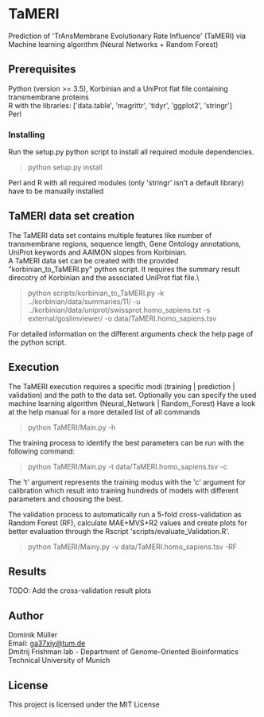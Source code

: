 # TaMERI

Prediction of 'TrAnsMembrane Evolutionary Rate Influence' (TaMERI) via Machine learning algorithm (Neural Networks + Random Forest)

## Prerequisites

Python (version >= 3.5), Korbinian and a UniProt flat file containing transmembrane proteins\
R with the libraries: ['data.table', 'magrittr', 'tidyr', 'ggplot2', 'stringr']\
Perl

### Installing

Run the setup.py python script to install all required module dependencies.
> python setup.py install

Perl and R with all required modules (only 'stringr' isn't a default library) have to be manually installed

## TaMERI data set creation

The TaMERI data set contains multiple features like number of transmembrane regions, sequence length, Gene Ontology annotations, UniProt keywords and AAIMON slopes from Korbinian.\
A TaMERI data set can be created with the provided "korbinian_to_TaMERI.py" python script. It requires the summary result direcotry of Korbinian and the associated UniProt flat file.\
> python scripts/korbinian_to_TaMERI.py -k ../korbinian/data/summaries/11/ -u ../korbinian/data/uniprot/swissprot.homo_sapiens.txt -s external/goslimviewer/ -o data/TaMERI.homo_sapiens.tsv

For detailed information on the different arguments check the help page of the python script.

## Execution

The TaMERI execution requires a specific modi (training | prediction | validation) and the path to the data set.
Optionally you can specify the used machine learning algorithm (Neural_Network | Random_Forest)
Have a look at the help manual for a more detailed list of all commands
> python TaMERI/Main.py -h


The training process to identify the best parameters can be run with the following command:
> python TaMERI/Main.py -t data/TaMERI.homo_sapiens.tsv -c

The 't' argument represents the training modus with the 'c' argument for calibration which result into training hundreds of models with different parameters and choosing the best.

The validation process to automatically run a 5-fold cross-validation as Random Forest (RF), calculate MAE+MVS+R2 values and create plots for better evaluation through the Rscript 'scripts/evaluate_Validation.R'.
> python TaMERI/Mainy.py -v data/TaMERI.homo_sapiens.tsv -RF

## Results

TODO:
Add the cross-validation result plots

## Author

Dominik Müller\
Email: ga37xiy@tum.de\
Dmitrij Frishman lab - Department of Genome-Oriented Bioinformatics\
Technical University of Munich

## License

This project is licensed under the MIT License
